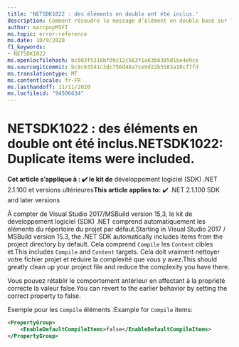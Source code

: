 ```yaml
---
title: 'NETSDK1022 : des éléments en double ont été inclus.'
description: Comment résoudre le message d’élément en double basé sur les includes par défaut.
author: marcpopMSFT
ms.topic: error-reference
ms.date: 10/9/2020
f1_keywords:
- NETSDK1022
ms.openlocfilehash: bc803f5316bf09c12c563f1a63b8385d1be4e9ce
ms.sourcegitcommit: bc9c63541c3dc756d48a7ce9d22b5583a18cf7fd
ms.translationtype: MT
ms.contentlocale: fr-FR
ms.lasthandoff: 11/11/2020
ms.locfileid: "94506634"
---
```

# <a name="netsdk1022-duplicate-items-were-included"></a><span data-ttu-id="f9a71-103">NETSDK1022 : des éléments en double ont été inclus.</span><span class="sxs-lookup"><span data-stu-id="f9a71-103">NETSDK1022: Duplicate items were included.</span></span>

<span data-ttu-id="f9a71-104">**Cet article s’applique à : ✔️ le kit de** développement logiciel (SDK) .NET 2.1.100 et versions ultérieures</span><span class="sxs-lookup"><span data-stu-id="f9a71-104">**This article applies to:** ✔️ .NET 2.1.100 SDK and later versions</span></span>

<span data-ttu-id="f9a71-105">À compter de Visual Studio 2017/MSBuild version 15,3, le kit de développement logiciel (SDK) .NET comprend automatiquement les éléments du répertoire du projet par défaut.</span><span class="sxs-lookup"><span data-stu-id="f9a71-105">Starting in Visual Studio 2017 / MSBuild version 15.3, the .NET SDK automatically includes items from the project directory by default.</span></span>  <span data-ttu-id="f9a71-106">Cela comprend `Compile` les `Content` cibles et.</span><span class="sxs-lookup"><span data-stu-id="f9a71-106">This includes `Compile` and `Content` targets.</span></span>  <span data-ttu-id="f9a71-107">Cela doit vraiment nettoyer votre fichier projet et réduire la complexité que vous y avez.</span><span class="sxs-lookup"><span data-stu-id="f9a71-107">This should greatly clean up your project file and reduce the complexity you have there.</span></span>

<span data-ttu-id="f9a71-108">Vous pouvez rétablir le comportement antérieur en affectant à la propriété correcte la valeur false.</span><span class="sxs-lookup"><span data-stu-id="f9a71-108">You can revert to the earlier behavior by setting the correct property to false.</span></span>

<span data-ttu-id="f9a71-109">Exemple pour les `Compile` éléments :</span><span class="sxs-lookup"><span data-stu-id="f9a71-109">Example for `Compile` items:</span></span>

```xml
<PropertyGroup>
    <EnableDefaultCompileItems>false</EnableDefaultCompileItems>
</PropertyGroup>
```
